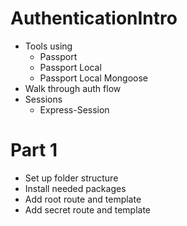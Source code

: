 # AuthenticationIntro
* Tools using
    * Passport
    * Passport Local
    * Passport Local Mongoose
* Walk through auth flow
* Sessions
    * Express-Session 

# Part 1
* Set up folder structure
* Install needed packages
* Add root route and template
* Add secret route and template